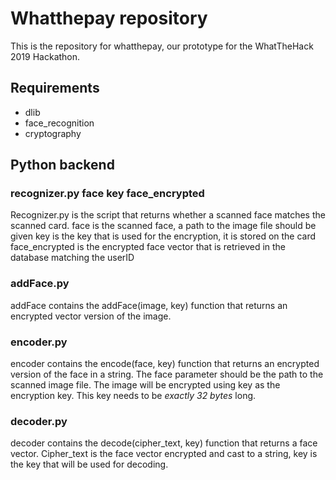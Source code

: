 # Whatthepay repository
This is the repository for whatthepay, our prototype for the WhatTheHack 2019 Hackathon.

## Requirements
* dlib
* face_recognition
* cryptography

## Python backend
### recognizer.py face key face_encrypted
Recognizer.py is the script that returns whether a scanned face matches 
the scanned card. 
face is the scanned face, a path to the image file should be given
key is the key that is used for the encryption, it is stored on the card
face_encrypted is the encrypted face vector that is retrieved in the 
database matching the userID

### addFace.py
addFace contains the addFace(image, key) function that returns an 
encrypted vector version of the image. 

### encoder.py
encoder contains the encode(face, key) function that returns an 
encrypted version of the face in a string. The face parameter should be 
the path to the scanned image file. The image will be encrypted using 
key as the encryption key. This key needs to be *exactly 32 bytes* long.

### decoder.py
decoder contains the decode(cipher_text, key) function that returns a 
face vector. Cipher_text is the face vector encrypted and cast to a 
string, key is the key that will be used for decoding.


